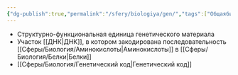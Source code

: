 ```yaml
---
{"dg-publish":true,"permalink":"/sfery/biologiya/gen/","tags":["Общаябиология"]}
---
```


- Структурно-функциональная единица генетического материала
- Участок [[ДНК\|ДНК]], в котором закодирована последовательность [[Сферы/Биология/Аминокислоты\|Аминокислоты]] в [[Сферы/Биология/Белки\|Белки]]
- [[Сферы/Биология/Генетический код\|Генетический код]] 